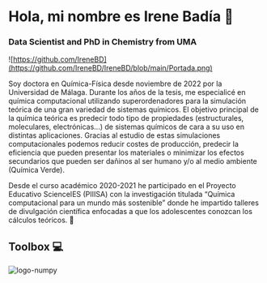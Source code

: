 # Hola, mi nombre es Irene Badía 👋
### Data Scientist and PhD in Chemistry from UMA 

![https://github.com/IreneBD](https://github.com/IreneBD/IreneBD/blob/main/Portada.png)

Soy doctora en Química-Física desde noviembre de 2022 por la Universidad de Málaga. Durante los años de la tesis, me especialicé en química computacional utilizando superordenadores para la simulación teórica de una gran variedad de sistemas químicos. El objetivo principal de la química teórica es predecir todo tipo de propiedades (estructurales, moleculares, electrónicas...) de sistemas químicos de cara a su uso en distintas aplicaciones. Gracias al estudio de estas simulaciones computacionales podemos reducir costes de producción, predecir la eficiencia que pueden presentar los materiales o minimizar los efectos secundarios que pueden ser dañinos al ser humano y/o al medio ambiente (Química Verde).

Desde el curso académico 2020-2021 he participado en el Proyecto Educativo ScienceIES (PIIISA) con la investigación titulada “Química computacional para un mundo más sostenible” donde he impartido talleres de divulgación científica enfocadas a que los adolescentes conozcan los cálculos teóricos. :green_heart:

## Toolbox 💻

![logo-numpy](https://iconos8.es/icon/aR9CXyMagKIS/numpy)

<!--
**IreneBD/IreneBD** is a ✨ _special_ ✨ repository because its `README.md` (this file) appears on your GitHub profile.

Here are some ideas to get you started:

- 🔭 I’m currently working on ...
- 🌱 I’m currently learning ...
- 👯 I’m looking to collaborate on ...
- 🤔 I’m looking for help with ...
- 💬 Ask me about ...
- 📫 How to reach me: ...
- 😄 Pronouns: ...
- ⚡ Fun fact: ...
-->
